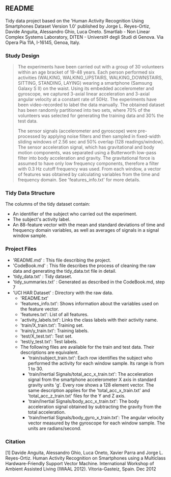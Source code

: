 ## README

Tidy data project based on the 'Human Activity Recognition Using Smartphones Dataset
Version 1.0' published by Jorge L. Reyes-Ortiz, Davide Anguita, Alessandro Ghio, Luca Oneto.
Smartlab - Non Linear Complex Systems Laboratory, DITEN - Universit‡ degli Studi di Genova.
Via Opera Pia 11A, I-16145, Genoa, Italy. 

### Study Design
> The experiments have been carried out with a group of 30 volunteers within an age bracket of 19-48 years. Each person performed six activities (WALKING, WALKING_UPSTAIRS, WALKING_DOWNSTAIRS, SITTING, STANDING, LAYING) wearing a smartphone (Samsung Galaxy S II) on the waist. Using its embedded accelerometer and gyroscope, we captured 3-axial linear acceleration and 3-axial angular velocity at a constant rate of 50Hz. The experiments have been video-recorded to label the data manually. The obtained dataset has been randomly partitioned into two sets, where 70% of the volunteers was selected for generating the training data and 30% the test data. 
>
> The sensor signals (accelerometer and gyroscope) were pre-processed by applying noise filters and then sampled in fixed-width sliding windows of 2.56 sec and 50% overlap (128 readings/window). The sensor acceleration signal, which has gravitational and body motion components, was separated using a Butterworth low-pass filter into body acceleration and gravity. The gravitational force is assumed to have only low frequency components, therefore a filter with 0.3 Hz cutoff frequency was used. From each window, a vector of features was obtained by calculating variables from the time and frequency domain. See 'features_info.txt' for more details. 

### Tidy Data Structure

The columns of the tidy dataset contain: 
* An identifier of the subject who carried out the experiment.
* The subject's activity label. 
* An 88-feature vector with the mean and standard deviations of time and frequency domain variables, as well as averages of signals in a signal window sample. 

### Project Files

* 'README.md' : This file describing the project. 
* 'CodeBook.md' : This file describes the process of cleaning the raw data and generating the tidy_data.txt file in detail. 
* 'tidy_data.txt' : Tidy dataset. 
* 'tidy_summaries.txt' : Generated as described in the CodeBook.md, step 7
* 'UCI HAR Dataset' : Directory with the raw data. 
  * 'README.txt'
  * 'features_info.txt': Shows information about the variables used on the feature vector.
  * 'features.txt': List of all features.
  * 'activity_labels.txt': Links the class labels with their activity name.
  * 'train/X_train.txt': Training set.
  * 'train/y_train.txt': Training labels.
  * 'test/X_test.txt': Test set.
  * 'test/y_test.txt': Test labels.
  * The following files are available for the train and test data. Their descriptions are equivalent.
    * 'train/subject_train.txt': Each row identifies the subject who performed the activity for each window sample. Its range is from 1 to 30. 
    * 'train/Inertial Signals/total_acc_x_train.txt': The acceleration signal from the smartphone accelerometer X axis in standard gravity units 'g'. Every row shows a 128 element vector. The same description applies for the 'total_acc_x_train.txt' and 'total_acc_z_train.txt' files for the Y and Z axis. 
    * 'train/Inertial Signals/body_acc_x_train.txt': The body acceleration signal obtained by subtracting the gravity from the total acceleration. 
    * 'train/Inertial Signals/body_gyro_x_train.txt': The angular velocity vector measured by the gyroscope for each window sample. The units are radians/second. 

### Citation

[1] Davide Anguita, Alessandro Ghio, Luca Oneto, Xavier Parra and Jorge L. Reyes-Ortiz. Human Activity Recognition on Smartphones using a Multiclass Hardware-Friendly Support Vector Machine. International Workshop of Ambient Assisted Living (IWAAL 2012). Vitoria-Gasteiz, Spain. Dec 2012